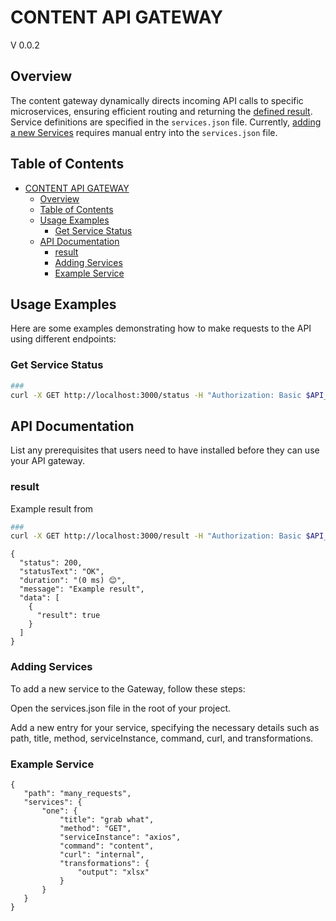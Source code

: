 # CONTENT API GATEWAY

V 0.0.2

## Overview

The content gateway dynamically directs incoming API calls to specific microservices, ensuring efficient routing and returning the [defined result](#result). Service definitions are specified in the `services.json` file. Currently, [adding a new Services](#adding-services) requires manual entry into the `services.json` file.


## Table of Contents

- [CONTENT API GATEWAY](#content-api-gateway)
  - [Overview](#overview)
  - [Table of Contents](#table-of-contents)
  - [Usage Examples](#usage-examples)
    - [Get Service Status](#get-service-status)
  - [API Documentation](#api-documentation)
    - [result](#result)
    - [Adding Services](#adding-services)
    - [Example Service](#example-service)


## Usage Examples

Here are some examples demonstrating how to make requests to the API using different endpoints:

### Get Service Status

```bash
###
curl -X GET http://localhost:3000/status -H "Authorization: Basic $API_AUTH"
```

## API Documentation

List any prerequisites that users need to have installed before they can use your API gateway.

### result

Example result from 

```bash
###
curl -X GET http://localhost:3000/result -H "Authorization: Basic $API_AUTH"
```

```
{
  "status": 200,
  "statusText": "OK",
  "duration": "(0 ms) 😊",
  "message": "Example result",
  "data": [
    {
      "result": true
    }
  ]
}
```

### Adding Services

To add a new service to the Gateway, follow these steps:

Open the services.json file in the root of your project.

Add a new entry for your service, specifying the necessary details such as path, title, method, serviceInstance, command, curl, and transformations.

### Example Service
```
{
   "path": "many_requests",
   "services": {
       "one": {
           "title": "grab what",
           "method": "GET",
           "serviceInstance": "axios",
           "command": "content",
           "curl": "internal",
           "transformations": {
               "output": "xlsx"
           }
       }
   }
}
```

